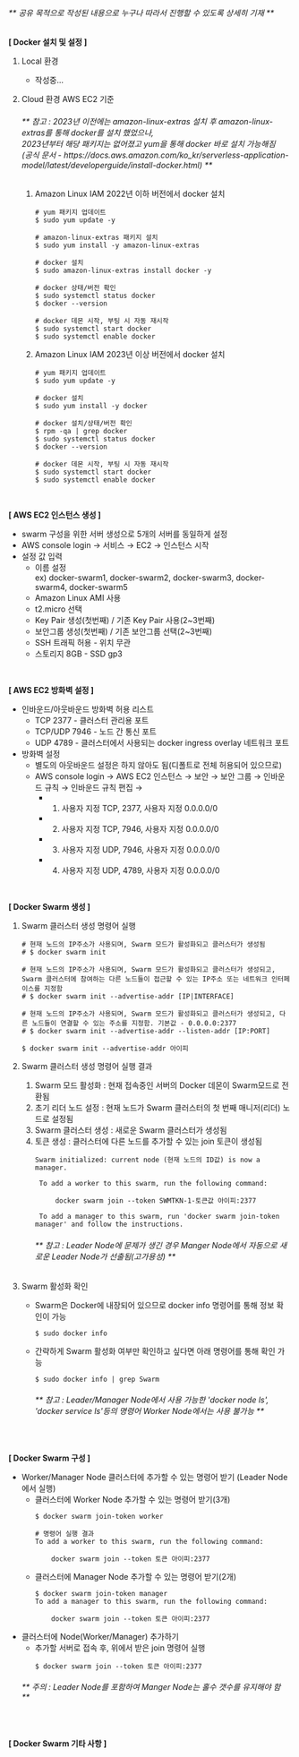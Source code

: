<h6>** 공유 목적으로 작성된 내용으로 누구나 따라서 진행할 수 있도록 상세히 기재 **</h6>

**[ Docker 설치 및 설정 ]**
1. Local 환경
   - 작성중...

2. Cloud 환경 AWS EC2 기준
   <h6>** 참고 : 2023년 이전에는 amazon-linux-extras 설치 후 amazon-linux-extras를 통해 docker를 설치 했었으나,<br>
   2023년부터 해당 패키지는 없어졌고 yum을 통해 docker 바로 설치 가능해짐<br>
   (공식 문서 - https://docs.aws.amazon.com/ko_kr/serverless-application-model/latest/developerguide/install-docker.html) **</h6>

   1. Amazon Linux IAM 2022년 이하 버전에서 docker 설치
      ~~~
      # yum 패키지 업데이트
      $ sudo yum update -y
   
      # amazon-linux-extras 패키지 설치
      $ sudo yum install -y amazon-linux-extras
   
      # docker 설치
      $ sudo amazon-linux-extras install docker -y
   
      # docker 상태/버전 확인
      $ sudo systemctl status docker
      $ docker --version
   
      # docker 데몬 시작, 부팅 시 자동 재시작
      $ sudo systemctl start docker
      $ sudo systemctl enable docker
      ~~~
   3. Amazon Linux IAM 2023년 이상 버전에서 docker 설치
      ~~~
      # yum 패키지 업데이트
      $ sudo yum update -y
   
      # docker 설치
      $ sudo yum install -y docker
   
      # docker 설치/상태/버전 확인
      $ rpm -qa | grep docker
      $ sudo systemctl status docker
      $ docker --version
   
      # docker 데몬 시작, 부팅 시 자동 재시작
      $ sudo systemctl start docker
      $ sudo systemctl enable docker
      ~~~

<br>

**[ AWS EC2 인스턴스 생성 ]**
   - swarm 구성을 위한 서버 생성으로 5개의 서버를 동일하게 설정
   - AWS console login → 서비스 → EC2 → 인스턴스 시작
   - 설정 값 입력
      - 이름 설정<br>
        ex) docker-swarm1, docker-swarm2, docker-swarm3, docker-swarm4, docker-swarm5
      - Amazon Linux AMI 사용
      - t2.micro 선택
      - Key Pair 생성(첫번째) / 기존 Key Pair 사용(2~3번째)
      - 보안그룹 생성(첫번째) / 기존 보안그룹 선택(2~3번째)
      - SSH 트래픽 허용 - 위치 무관
      - 스토리지 8GB - SSD gp3

<br>

**[ AWS EC2 방화벽 설정 ]**
- 인바운드/아웃바운드 방화벽 허용 리스트
  - TCP 2377 - 클러스터 관리용 포트
  - TCP/UDP 7946 - 노드 간 통신 포트
  - UDP 4789 - 클러스터에서 사용되는 docker ingress overlay 네트워크 포트
- 방화벽 설정
  - 별도의 아웃바운드 설정은 하지 않아도 됨(디폴트로 전체 허용되어 있으므로)
  - AWS console login → AWS EC2 인스턴스 → 보안 → 보안 그룹 → 인바운드 규칙 → 인바운드 규칙 편집 →
    - 1. 사용자 지정 TCP, 2377, 사용자 지정 0.0.0.0/0
    - 2. 사용자 지정 TCP, 7946, 사용자 지정 0.0.0.0/0
    - 3. 사용자 지정 UDP, 7946, 사용자 지정 0.0.0.0/0
    - 4. 사용자 지정 UDP, 4789, 사용자 지정 0.0.0.0/0
<br>

**[ Docker Swarm 생성 ]**
1. Swarm 클러스터 생성 명령어 실행
   ~~~
   # 현재 노드의 IP주소가 사용되며, Swarm 모드가 활성화되고 클러스터가 생성됨
   # $ docker swarm init
   
   # 현재 노드의 IP주소가 사용되며, Swarm 모드가 활성화되고 클러스터가 생성되고, Swarm 클러스터에 참여하는 다른 노드들이 접근할 수 있는 IP주소 또는 네트워크 인터페이스를 지정함
   # $ docker swarm init --advertise-addr [IP|INTERFACE]
   
   # 현재 노드의 IP주소가 사용되며, Swarm 모드가 활성화되고 클러스터가 생성되고, 다른 노드들이 연결할 수 있는 주소를 지정함. 기본값 - 0.0.0.0:2377
   # $ docker swarm init --advertise-addr --listen-addr [IP:PORT]
   
   $ docker swarm init --advertise-addr 아이피
   ~~~

2. Swarm 클러스터 생성 명령어 실행 결과
   1) Swarm 모드 활성화 : 현재 접속중인 서버의 Docker 데몬이 Swarm모드로 전환됨
   2) 초기 리더 노드 설정 : 현재 노드가 Swarm 클러스터의 첫 번째 매니저(리더) 노드로 설정됨
   3) Swarm 클러스터 생성 : 새로운 Swarm 클러스터가 생성됨
   4) 토큰 생성 : 클러스터에 다른 노드를 추가할 수 있는 join 토큰이 생성됨
	   ~~~
	   Swarm initialized: current node (현재 노드의 ID값) is now a manager.
	
		To add a worker to this swarm, run the following command:
	
			docker swarm join --token SWMTKN-1-토큰값 아이피:2377
	
		To add a manager to this swarm, run 'docker swarm join-token manager' and follow the instructions.
	   ~~~
    	<h6>** 참고 : Leader Node에 문제가 생긴 경우 Manger Node에서 자동으로 새로운 Leader Node가 선출됨(고가용성) **</h6>
4. Swarm 활성화 확인
   - Swarm은 Docker에 내장되어 있으므로 docker info 명령어를 통해 정보 확인이 가능
     ~~~
     $ sudo docker info
     ~~~
   - 간략하게 Swarm 활성화 여부만 확인하고 싶다면 아래 명령어를 통해 확인 가능
     ~~~
     $ sudo docker info | grep Swarm
     ~~~
     <h6>** 참고 : Leader/Manager Node에서 사용 가능한 'docker node ls', 'docker service ls'등의 명령어 Worker Node에서는 사용 불가능 **</h6>
<br>

**[ Docker Swarm 구성 ]**
- Worker/Manager Node 클러스터에 추가할 수 있는 명령어 받기 (Leader Node에서 실행)
  - 클러스터에 Worker Node 추가할 수 있는 명령어 받기(3개)
	~~~
	$ docker swarm join-token worker
	
	# 명령어 실행 결과
	To add a worker to this swarm, run the following command:
	
		docker swarm join --token 토큰 아이피:2377
	~~~
  - 클러스터에 Manager Node 추가할 수 있는 명령어 받기(2개)
	~~~
	$ docker swarm join-token manager
	To add a manager to this swarm, run the following command:
		
		docker swarm join --token 토큰 아이피:2377
	~~~
- 클러스터에 Node(Worker/Manager) 추가하기
  - 추가할 서버로 접속 후, 위에서 받은 join 명령어 실행
	  ~~~
	  $ docker swarm join --token 토큰 아이피:2377
	  ~~~
  <h6>** 주의 : Leader Node를 포함하여 Manger Node는 홀수 갯수를 유지해야 함 **</h6>

<br>

**[ Docker Swarm 기타 사항 ]**
